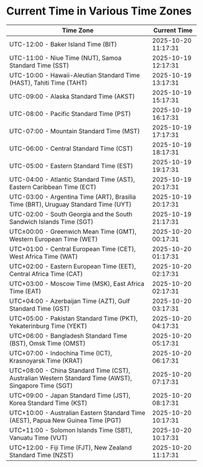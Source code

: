 # Current Time in Various Time Zones

| Time Zone | Current Time |
|-----------|--------------|
| UTC-12:00 - Baker Island Time (BIT) | 2025-10-20 11:17:31 |
| UTC-11:00 - Niue Time (NUT), Samoa Standard Time (SST) | 2025-10-19 12:17:31 |
| UTC-10:00 - Hawaii-Aleutian Standard Time (HAST), Tahiti Time (TAHT) | 2025-10-19 13:17:31 |
| UTC-09:00 - Alaska Standard Time (AKST) | 2025-10-19 15:17:31 |
| UTC-08:00 - Pacific Standard Time (PST) | 2025-10-19 16:17:31 |
| UTC-07:00 - Mountain Standard Time (MST) | 2025-10-19 17:17:31 |
| UTC-06:00 - Central Standard Time (CST) | 2025-10-19 18:17:31 |
| UTC-05:00 - Eastern Standard Time (EST) | 2025-10-19 19:17:31 |
| UTC-04:00 - Atlantic Standard Time (AST), Eastern Caribbean Time (ECT) | 2025-10-19 20:17:31 |
| UTC-03:00 - Argentina Time (ART), Brasília Time (BRT), Uruguay Standard Time (UYT) | 2025-10-19 20:17:31 |
| UTC-02:00 - South Georgia and the South Sandwich Islands Time (SGT) | 2025-10-19 21:17:31 |
| UTC±00:00 - Greenwich Mean Time (GMT), Western European Time (WET) | 2025-10-20 00:17:31 |
| UTC+01:00 - Central European Time (CET), West Africa Time (WAT) | 2025-10-20 01:17:31 |
| UTC+02:00 - Eastern European Time (EET), Central Africa Time (CAT) | 2025-10-20 02:17:31 |
| UTC+03:00 - Moscow Time (MSK), East Africa Time (EAT) | 2025-10-20 02:17:31 |
| UTC+04:00 - Azerbaijan Time (AZT), Gulf Standard Time (GST) | 2025-10-20 03:17:31 |
| UTC+05:00 - Pakistan Standard Time (PKT), Yekaterinburg Time (YEKT) | 2025-10-20 04:17:31 |
| UTC+06:00 - Bangladesh Standard Time (BST), Omsk Time (OMST) | 2025-10-20 05:17:31 |
| UTC+07:00 - Indochina Time (ICT), Krasnoyarsk Time (KRAT) | 2025-10-20 06:17:31 |
| UTC+08:00 - China Standard Time (CST), Australian Western Standard Time (AWST), Singapore Time (SGT) | 2025-10-20 07:17:31 |
| UTC+09:00 - Japan Standard Time (JST), Korea Standard Time (KST) | 2025-10-20 08:17:31 |
| UTC+10:00 - Australian Eastern Standard Time (AEST), Papua New Guinea Time (PGT) | 2025-10-20 10:17:31 |
| UTC+11:00 - Solomon Islands Time (SBT), Vanuatu Time (VUT) | 2025-10-20 10:17:31 |
| UTC+12:00 - Fiji Time (FJT), New Zealand Standard Time (NZST) | 2025-10-20 11:17:31 |

